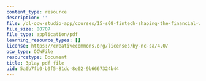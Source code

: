 ```yaml
---
content_type: resource
description: ''
file: /ol-ocw-studio-app/courses/15-s08-fintech-shaping-the-financial-world-spring-2020/5a0b7fb0b9f581dc8e029b6667324b44_pA-AgV8wo0o.pdf
file_size: 80707
file_type: application/pdf
learning_resource_types: []
license: https://creativecommons.org/licenses/by-nc-sa/4.0/
ocw_type: OCWFile
resourcetype: Document
title: 3play pdf file
uid: 5a0b7fb0-b9f5-81dc-8e02-9b6667324b44
---
```

